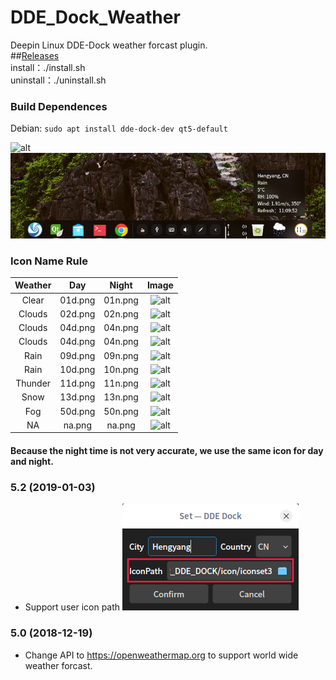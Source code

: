 # DDE_Dock_Weather
Deepin Linux DDE-Dock weather forcast plugin.  
##[Releases](../../releases/)  
install：./install.sh  
uninstall：./uninstall.sh  
### Build Dependences
Debian: `sudo apt install dde-dock-dev qt5-default`

![alt](preview.png)  
![alt](FashionMode.png)  

### Icon Name Rule

| Weather | Day | Night | Image |
| :-----: | :-: | :---: | :---: |
| Clear | 01d.png | 01n.png | ![alt](icon/01d.png) |
| Clouds | 02d.png | 02n.png | ![alt](icon/02d.png) |
| Clouds | 04d.png | 04n.png | ![alt](icon/03d.png) |
| Clouds | 04d.png | 04n.png | ![alt](icon/04d.png) |
| Rain | 09d.png | 09n.png | ![alt](icon/09d.png) |
| Rain | 10d.png | 10n.png | ![alt](icon/10d.png) |
| Thunder | 11d.png | 11n.png | ![alt](icon/11d.png) |
| Snow | 13d.png | 13n.png| ![alt](icon/13d.png) |
| Fog | 50d.png | 50n.png | ![alt](icon/50d.png) |
| NA | na.png | na.png | ![alt](icon/na.png) |

#### Because the night time is not very accurate, we use the same icon for day and night.

### 5.2 (2019-01-03)
* Support user icon path
![alt](iconpath.png)

### 5.0 (2018-12-19)
* Change API to https://openweathermap.org to support world wide weather forcast. 